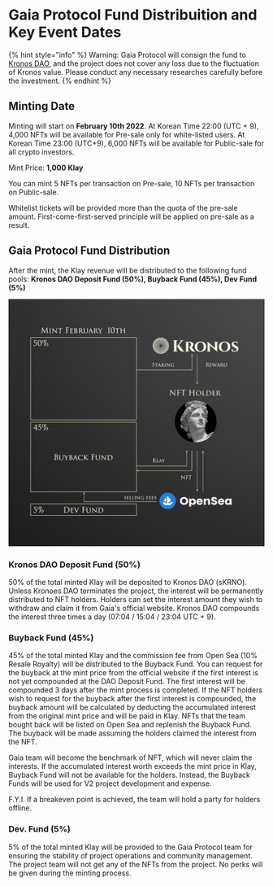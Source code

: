 # Gaia Protocol Fund Distribuition and Key Event Dates

{% hint style="info" %}
Warning: Gaia Protocol will consign the fund to [Kronos DAO](https://docs.kronosdao.finance/v/kr/), and the project does not cover any loss due to the fluctuation of Kronos value. Please conduct any necessary researches carefully before the investment.
{% endhint %}

## Minting Date

Minting will start on **February 10th 2022**. At Korean Time 22:00 (UTC + 9), 4,000 NFTs will be available for Pre-sale only for white-listed users. At Korean Time 23:00 (UTC+9), 6,000 NFTs will be available for Public-sale for all crypto investors.

Mint Price: **1,000 Klay**

You can mint 5 NFTs per transaction on Pre-sale, 10 NFTs per transaction on Public-sale.

Whitelist tickets will be provided more than the quota of the pre-sale amount. First-come-first-served principle will be applied on pre-sale as a result.

## Gaia Protocol Fund Distribution

After the mint, the Klay revenue will be distributed to the following fund pools: **Kronos DAO Deposit Fund (50%), Buyback Fund (45%), Dev Fund (5%)**

![](../../.gitbook/assets/distribution.jpeg)

### Kronos DAO Deposit Fund (50%)

50% of the total minted Klay will be deposited to Kronos DAO (sKRNO). Unless Kronoes DAO terminates the project, the interest will be permanently distributed to NFT holders. Holders can set the interest amount they wish to withdraw and claim it from Gaia's official website. Kronos DAO compounds the interest three times a day (07:04 / 15:04 / 23:04 UTC + 9).

### Buyback Fund (45%)

45% of the total minted Klay and the commission fee from Open Sea (10% Resale Royalty) will be distributed to the Buyback Fund. You can request for the buyback at the mint price from the official website if the first interest is not yet compounded at the DAO Deposit Fund. The first interest will be compounded 3 days after the mint process is completed. If the NFT holders wish to request for the buyback after the first interest is compounded, the buyback amount will be calculated by deducting the accumulated interest from the original mint price and will be paid in Klay. NFTs that the team bought back will be listed on Open Sea and replenish the Buyback Fund. The buyback will be made assuming the holders claimed the interest from the NFT.

Gaia team will become the benchmark of NFT, which will never claim the interests. If the accumulated interest worth exceeds the mint price in Klay, Buyback Fund will not be available for the holders. Instead, the Buyback Funds will be used for V2 project development and expense.

F.Y.I. If a breakeven point is achieved, the team will hold a party for holders offline.

### Dev. Fund (5%)

5% of the total minted Klay will be provided to the Gaia Protocol team for ensuring the stability of project operations and community management. The project team will not get any of the NFTs from the project. No perks will be given during the minting process.
